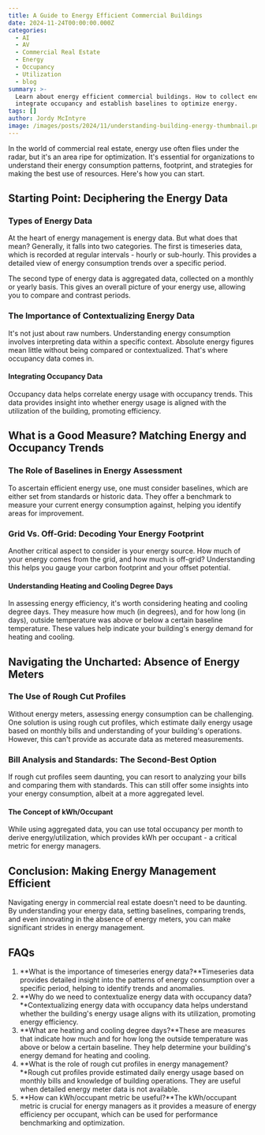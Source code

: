 ```yaml
---
title: A Guide to Energy Efficient Commercial Buildings
date: 2024-11-24T00:00:00.000Z
categories:
  - AI
  - AV
  - Commercial Real Estate
  - Energy
  - Occupancy
  - Utilization
  - blog
summary: >-
  Learn about energy efficient commercial buildings. How to collect energy data,
  integrate occupancy and establish baselines to optimize energy.
tags: []
author: Jordy McIntyre
image: /images/posts/2024/11/understanding-building-energy-thumbnail.png
---
```

In the world of commercial real estate, energy use often flies under the radar, but it's an area ripe for optimization. It's essential for organizations to understand their energy consumption patterns, footprint, and strategies for making the best use of resources. Here's how you can start.

**Starting Point: Deciphering the Energy Data**
-----------------------------------------------

### **Types of Energy Data**

At the heart of energy management is energy data. But what does that mean? Generally, it falls into two categories. The first is timeseries data, which is recorded at regular intervals - hourly or sub-hourly. This provides a detailed view of energy consumption trends over a specific period.

The second type of energy data is aggregated data, collected on a monthly or yearly basis. This gives an overall picture of your energy use, allowing you to compare and contrast periods.

### **The Importance of Contextualizing Energy Data**

It's not just about raw numbers. Understanding energy consumption involves interpreting data within a specific context. Absolute energy figures mean little without being compared or contextualized. That's where occupancy data comes in.

#### **Integrating Occupancy Data**

Occupancy data helps correlate energy usage with occupancy trends. This data provides insight into whether energy usage is aligned with the utilization of the building, promoting efficiency.

**What is a Good Measure? Matching Energy and Occupancy Trends**
----------------------------------------------------------------

### **The Role of Baselines in Energy Assessment**

To ascertain efficient energy use, one must consider baselines, which are either set from standards or historic data. They offer a benchmark to measure your current energy consumption against, helping you identify areas for improvement.

### **Grid Vs. Off-Grid: Decoding Your Energy Footprint**

Another critical aspect to consider is your energy source. How much of your energy comes from the grid, and how much is off-grid? Understanding this helps you gauge your carbon footprint and your offset potential.

#### **Understanding Heating and Cooling Degree Days**

In assessing energy efficiency, it's worth considering heating and cooling degree days. They measure how much (in degrees), and for how long (in days), outside temperature was above or below a certain baseline temperature. These values help indicate your building's energy demand for heating and cooling.

**Navigating the Uncharted: Absence of Energy Meters**
------------------------------------------------------

### **The Use of Rough Cut Profiles**

Without energy meters, assessing energy consumption can be challenging. One solution is using rough cut profiles, which estimate daily energy usage based on monthly bills and understanding of your building's operations. However, this can't provide as accurate data as metered measurements.

### **Bill Analysis and Standards: The Second-Best Option**

If rough cut profiles seem daunting, you can resort to analyzing your bills and comparing them with standards. This can still offer some insights into your energy consumption, albeit at a more aggregated level.

#### **The Concept of kWh/Occupant**

While using aggregated data, you can use total occupancy per month to derive energy/utilization, which provides kWh per occupant - a critical metric for energy managers.

**Conclusion: Making Energy Management Efficient**
--------------------------------------------------

Navigating energy in commercial real estate doesn't need to be daunting. By understanding your energy data, setting baselines, comparing trends, and even innovating in the absence of energy meters, you can make significant strides in energy management.

**FAQs**
--------

1.  **What is the importance of timeseries energy data?**Timeseries data provides detailed insight into the patterns of energy consumption over a specific period, helping to identify trends and anomalies.
2.  **Why do we need to contextualize energy data with occupancy data?**Contextualizing energy data with occupancy data helps understand whether the building's energy usage aligns with its utilization, promoting energy efficiency.
3.  **What are heating and cooling degree days?**These are measures that indicate how much and for how long the outside temperature was above or below a certain baseline. They help determine your building's energy demand for heating and cooling.
4.  **What is the role of rough cut profiles in energy management?**Rough cut profiles provide estimated daily energy usage based on monthly bills and knowledge of building operations. They are useful when detailed energy meter data is not available.
5.  **How can kWh/occupant metric be useful?**The kWh/occupant metric is crucial for energy managers as it provides a measure of energy efficiency per occupant, which can be used for performance benchmarking and optimization.

‍
